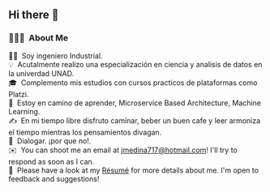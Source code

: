 ## Hi there 👋

### 👨🏻‍💻 &nbsp;About Me

👨‍💻 &nbsp;Soy ingeniero Industrial.\
💡 &nbsp;Acutalmente realizo una especialización en ciencia y analisis de datos en la univerdad UNAD.\
🎓 &nbsp;Complemento mis estudios con cursos practicos de plataformas como Platzi.\
🌱 &nbsp;Estoy en camino de aprender, Microservice Based Architecture, Machine Learning.\
✍️ &nbsp;En mi tiempo libre disfruto caminar, beber un buen cafe y leer armoniza el tiempo mientras los pensamientos divagan.\
💬 &nbsp;Dialogar. ¡por que no!.\
✉️ &nbsp;You can shoot me an email at jmedina717@hotmail.com! I'll try to respond as soon as I can.\
📄 &nbsp;Please have a look at my [Résumé](https://onedrive.live.com/?authkey=%21AKntgUe4LOwU4xA&id=2C11D5C642133C04%213605&cid=2C11D5C642133C04&parId=root&parQt=sharedby&o=OneUp) for more details about me. I'm open to feedback and suggestions!

